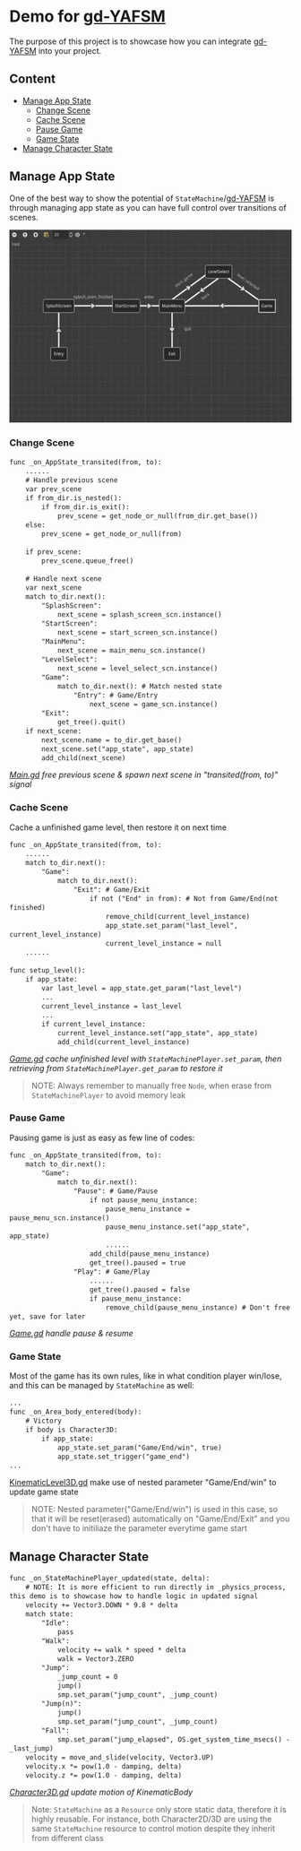# Demo for [gd-YAFSM](https://github.com/imjp94/gd-YAFSM)

The purpose of this project is to showcase how you can integrate [gd-YAFSM](https://github.com/imjp94/gd-YAFSM) into your project.

## Content

- [Manage App State](#manage-app-state)
  - [Change Scene](#change-scene)
  - [Cache Scene](#cache-scene)
  - [Pause Game](#pause-game)
  - [Game State](#game-state)
- [Manage Character State](#manage-character-state)

## Manage App State

One of the best way to show the potential of `StateMachine`/[gd-YAFSM](https://github.com/imjp94/gd-YAFSM) is through managing app state as you can have full control over transitions of scenes.

![App State Flowchart](screenshots/app_state_flowchart.gif)

### Change Scene

```gdscript
func _on_AppState_transited(from, to):
    ......
    # Handle previous scene
    var prev_scene
    if from_dir.is_nested():
        if from_dir.is_exit():
            prev_scene = get_node_or_null(from_dir.get_base())
    else:
        prev_scene = get_node_or_null(from)
    
    if prev_scene:
        prev_scene.queue_free()

    # Handle next scene
    var next_scene
    match to_dir.next():
        "SplashScreen":
            next_scene = splash_screen_scn.instance()
        "StartScreen":
            next_scene = start_screen_scn.instance()
        "MainMenu":
            next_scene = main_menu_scn.instance()
        "LevelSelect":
            next_scene = level_select_scn.instance()
        "Game":
            match to_dir.next(): # Match nested state
                "Entry": # Game/Entry
                    next_scene = game_scn.instance()
        "Exit":
            get_tree().quit()
    if next_scene:
        next_scene.name = to_dir.get_base()
        next_scene.set("app_state", app_state)
        add_child(next_scene)
```

*[Main.gd](Main.gd) free previous scene & spawn next scene in "transited(from, to)" signal*

### Cache Scene

Cache a unfinished game level, then restore it on next time

```gdscript
func _on_AppState_transited(from, to):
    ......
    match to_dir.next():
        "Game":
            match to_dir.next():
                "Exit": # Game/Exit
                    if not ("End" in from): # Not from Game/End(not finished)
                        remove_child(current_level_instance)
                        app_state.set_param("last_level", current_level_instance)
                        current_level_instance = null
    ......

func setup_level():
    if app_state:
        var last_level = app_state.get_param("last_level")
        ...
        current_level_instance = last_level
        ...
        if current_level_instance:
            current_level_instance.set("app_state", app_state)
            add_child(current_level_instance)
```

*[Game.gd](scenes/game/Game.gd) cache unfinished level with `StateMachinePlayer.set_param`, then retrieving from `StateMachinePlayer.get_param` to restore it*

> NOTE: Always remember to manually free `Node`, when erase from `StateMachinePlayer` to avoid memory leak

### Pause Game

Pausing game is just as easy as few line of codes:

```gdscript
func _on_AppState_transited(from, to):
    match to_dir.next():
        "Game":
            match to_dir.next():
                "Pause": # Game/Pause
                    if not pause_menu_instance:
                        pause_menu_instance = pause_menu_scn.instance()
                        pause_menu_instance.set("app_state", app_state)
                        ......
                    add_child(pause_menu_instance)
                    get_tree().paused = true
                "Play": # Game/Play
                    ......
                    get_tree().paused = false
                    if pause_menu_instance:
                        remove_child(pause_menu_instance) # Don't free yet, save for later
```

*[Game.gd](scenes/game/Game.gd) handle pause & resume*

### Game State

Most of the game has its own rules, like in what condition player win/lose, and this can be managed by `StateMachine` as well:

```gdscript
...
func _on_Area_body_entered(body):
    # Victory
    if body is Character3D:
        if app_state:
            app_state.set_param("Game/End/win", true)
            app_state.set_trigger("game_end")
...
```

[KinematicLevel3D.gd](scenes/game/3d/kinematicbody/KinematicLevel3D.gd) make use of nested parameter "Game/End/win" to update game state

> NOTE: Nested parameter("Game/End/win") is used in this case, so that it will be reset(erased) automatically on "Game/End/Exit" and you don't have to initiliaze the parameter everytime game start

## Manage Character State

```gdscript
func _on_StateMachinePlayer_updated(state, delta):
    # NOTE: It is more efficient to run directly in _physics_process, this demo is to showcase how to handle logic in updated signal
    velocity += Vector3.DOWN * 9.8 * delta
    match state:
        "Idle":
            pass
        "Walk":
            velocity += walk * speed * delta
            walk = Vector3.ZERO
        "Jump":
            _jump_count = 0
            jump()
            smp.set_param("jump_count", _jump_count)
        "Jump(n)":
            jump()
            smp.set_param("jump_count", _jump_count)
        "Fall":
            smp.set_param("jump_elapsed", OS.get_system_time_msecs() - _last_jump)
    velocity = move_and_slide(velocity, Vector3.UP)
    velocity.x *= pow(1.0 - damping, delta)
    velocity.z *= pow(1.0 - damping, delta)
```

*[Character3D.gd](scenes/game/3d/kinematicbody/Character3D.gd) update motion of KinematicBody*

> Note: `StateMachine` as a `Resource` only store static data, therefore it is highly reusable. For instance, both Character2D/3D are using the same `StateMachine` resource to control motion despite they inherit from different class

